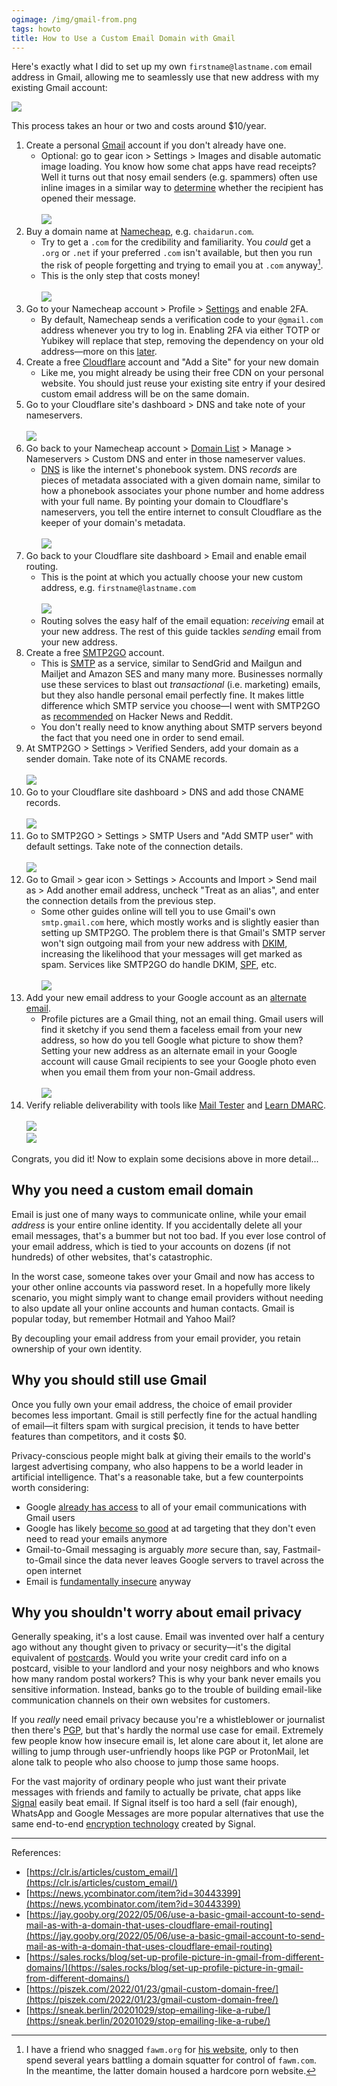 ```yaml
---
ogimage: /img/gmail-from.png
tags: howto
title: How to Use a Custom Email Domain with Gmail
---
```


Here's exactly what I did to set up my own `firstname@lastname.com` email address in Gmail, allowing me to seamlessly use that new address with my existing Gmail account:

![](/img/gmail-from.png)

This process takes an hour or two and costs around $10/year.

1. Create a personal [Gmail](https://www.google.com/gmail/about/) account if you don't already have one.
   - Optional: go to gear icon > Settings > Images and disable automatic image loading. You know how some chat apps have read receipts? Well it turns out that nosy email senders (e.g. spammers) often use inline images in a similar way to [determine](https://www.wired.com/2013/12/turn-gmail-auto-image-loading-off/) whether the recipient has opened their message.<br><br>![](/img/gmail-images.png)
1. Buy a domain name at [Namecheap](https://www.namecheap.com/), e.g. `chaidarun.com`.
   - Try to get a `.com` for the credibility and familiarity. You _could_ get a `.org` or `.net` if your preferred `.com` isn't available, but then you run the risk of people forgetting and trying to email you at `.com` anyway[^fawm].
   - This is the only step that costs money!<br><br>![](/img/namecheap-domain.png)
1. Go to your Namecheap account > Profile > [Settings](https://ap.www.namecheap.com/settings/security) and enable 2FA.
   - By default, Namecheap sends a verification code to your `@gmail.com` address whenever you try to log in. Enabling 2FA via either TOTP or Yubikey will replace that step, removing the dependency on your old address&mdash;more on this [later](#why-you-need-a-custom-email-domain).
1. Create a free [Cloudflare](https://www.cloudflare.com/) account and "Add a Site" for your new domain
   - Like me, you might already be using their free CDN on your personal website. You should just reuse your existing site entry if your desired custom email address will be on the same domain.
1. Go to your Cloudflare site's dashboard > DNS and take note of your nameservers.<br><br>![](/img/cloudflare-nameservers.png)
1. Go back to your Namecheap account > [Domain List](https://ap.www.namecheap.com/domains/list/) > Manage > Nameservers > Custom DNS and enter in those nameserver values.
   - [DNS](https://en.wikipedia.org/wiki/Domain_Name_System) is like the internet's phonebook system. DNS _records_ are pieces of metadata associated with a given domain name, similar to how a phonebook associates your phone number and home address with your full name. By pointing your domain to Cloudflare's nameservers, you tell the entire internet to consult Cloudflare as the keeper of your domain's metadata.<br><br>![](/img/namecheap-nameservers.png)
1. Go back to your Cloudflare site dashboard > Email and enable email routing.
   - This is the point at which you actually choose your new custom address, e.g. `firstname@lastname.com`<br><br>![](/img/cloudflare-routing.png)
   - Routing solves the easy half of the email equation: _receiving_ email at your new address. The rest of this guide tackles _sending_ email from your new address.
1. Create a free [SMTP2GO](https://www.smtp2go.com/) account.
   - This is [SMTP](https://en.wikipedia.org/wiki/Simple_Mail_Transfer_Protocol) as a service, similar to SendGrid and Mailgun and Mailjet and Amazon SES and many many more. Businesses normally use these services to blast out _transactional_ (i.e. marketing) emails, but they also handle personal email perfectly fine. It makes little difference which SMTP service you choose&mdash;I went with SMTP2GO as [recommended](https://www.reddit.com/r/selfhosted/comments/wt88z6/what_is_the_best_free_smtp_solution_to_use_with/) on Hacker News and Reddit.
   - You don't really need to know anything about SMTP servers beyond the fact that you need one in order to send email.
1. At SMTP2GO > Settings > Verified Senders, add your domain as a sender domain. Take note of its CNAME records.<br><br>![](/img/smtp2go-senders.png)
1. Go to your Cloudflare site dashboard > DNS and add those CNAME records.<br><br>![](/img/smtp.png)
1. Go to SMTP2GO > Settings > SMTP Users and "Add SMTP user" with default settings. Take note of the connection details.<br><br>![](/img/smtp2go-users.png)
1. Go to Gmail > gear icon > Settings > Accounts and Import > Send mail as > Add another email address, uncheck "Treat as an alias", and enter the connection details from the previous step.
   - Some other guides online will tell you to use Gmail's own `smtp.gmail.com` here, which mostly works and is slightly easier than setting up SMTP2GO. The problem there is that Gmail's SMTP server won't sign outgoing mail from your new address with [DKIM](https://en.wikipedia.org/wiki/DomainKeys_Identified_Mail), increasing the likelihood that your messages will get marked as spam. Services like SMTP2GO do handle DKIM, [SPF](https://en.wikipedia.org/wiki/Sender_Policy_Framework), etc.<br><br>![](/img/gmail-smtp.png)
1. Add your new email address to your Google account as an [alternate email](https://myaccount.google.com/email).
   - Profile pictures are a Gmail thing, not an email thing. Gmail users will find it sketchy if you send them a faceless email from your new address, so how do you tell Google what picture to show them? Setting your new address as an alternate email in your Google account will cause Gmail recipients to see your Google photo even when you email them from your non-Gmail address.<br><br>![](/img/google-alternate-email.png)
1. Verify reliable deliverability with tools like [Mail Tester](https://www.mail-tester.com/) and [Learn DMARC](https://www.learndmarc.com/).<br><br>![](/img/mail-tester.png)<br>![](/img/learndmarc.png)

[^fawm]: I have a friend who snagged `fawm.org` for [his website](https://fiftyninety.fawm.org/), only to then spend several years battling a domain squatter for control of `fawm.com`. In the meantime, the latter domain housed a hardcore porn website.

Congrats, you did it! Now to explain some decisions above in more detail...

## Why you need a custom email domain

Email is just one of many ways to communicate online, while your email _address_ is your entire online identity. If you accidentally delete all your email messages, that's a bummer but not too bad. If you ever lose control of your email address, which is tied to your accounts on dozens (if not hundreds) of other websites, that's catastrophic.

In the worst case, someone takes over your Gmail and now has access to your other online accounts via password reset. In a hopefully more likely scenario, you might simply want to change email providers without needing to also update all your online accounts and human contacts. Gmail is popular today, but remember Hotmail and Yahoo Mail?

By decoupling your email address from your email provider, you retain ownership of your own identity.

## Why you should still use Gmail

Once you fully own your email address, the choice of email provider becomes less important. Gmail is still perfectly fine for the actual handling of email&mdash;it filters spam with surgical precision, it tends to have better features than competitors, and it costs $0.

Privacy-conscious people might balk at giving their emails to the world's largest advertising company, who also happens to be a world leader in artificial intelligence. That's a reasonable take, but a few counterpoints worth considering:

- Google [already has access](https://mako.cc/copyrighteous/google-has-most-of-my-email-because-it-has-all-of-yours) to all of your email communications with Gmail users
- Google has likely [become so good](https://techcrunch.com/2017/06/23/google-has-all-the-data-it-needs-will-stop-scanning-gmail-inboxes/) at ad targeting that they don't even need to read your emails anymore
- Gmail-to-Gmail messaging is arguably _more_ secure than, say, Fastmail-to-Gmail since the data never leaves Google servers to travel across the open internet
- Email is [fundamentally insecure](https://security.stackexchange.com/a/30094) anyway

## Why you shouldn't worry about email privacy

Generally speaking, it's a lost cause. Email was invented over half a century ago without any thought given to privacy or security&mdash;it's the digital equivalent of [postcards](https://www.ias.edu/security/would-you-send-postcard-mail). Would you write your credit card info on a postcard, visible to your landlord and your nosy neighbors and who knows how many random postal workers? This is why your bank never emails you sensitive information. Instead, banks go to the trouble of building email-like communication channels on their own websites for customers.

If you _really_ need email privacy because you're a whistleblower or journalist then there's [PGP](https://www.maketecheasier.com/pgp-encryption-how-it-works/), but that's hardly the normal use case for email. Extremely few people know how insecure email is, let alone care about it, let alone are willing to jump through user-unfriendly hoops like PGP or ProtonMail, let alone talk to people who also choose to jump those same hoops.

For the vast majority of ordinary people who just want their private messages with friends and family to actually be private, chat apps like [Signal](https://signal.org/en/) easily beat email. If Signal itself is too hard a sell (fair enough), WhatsApp and Google Messages are more popular alternatives that use the same end-to-end [encryption technology](https://en.wikipedia.org/wiki/Signal_Protocol) created by Signal.

---

References:

- [https://clr.is/articles/custom_email/](https://clr.is/articles/custom_email/)
- [https://news.ycombinator.com/item?id=30443399](https://news.ycombinator.com/item?id=30443399)
- [https://jay.gooby.org/2022/05/06/use-a-basic-gmail-account-to-send-mail-as-with-a-domain-that-uses-cloudflare-email-routing](https://jay.gooby.org/2022/05/06/use-a-basic-gmail-account-to-send-mail-as-with-a-domain-that-uses-cloudflare-email-routing)
- [https://sales.rocks/blog/set-up-profile-picture-in-gmail-from-different-domains/](https://sales.rocks/blog/set-up-profile-picture-in-gmail-from-different-domains/)
- [https://piszek.com/2022/01/23/gmail-custom-domain-free/](https://piszek.com/2022/01/23/gmail-custom-domain-free/)
- [https://sneak.berlin/20201029/stop-emailing-like-a-rube/](https://sneak.berlin/20201029/stop-emailing-like-a-rube/)

